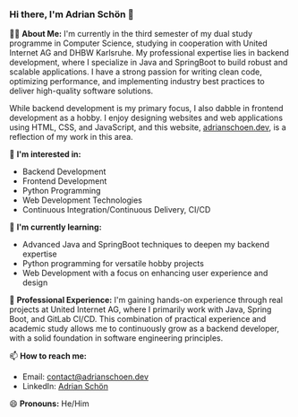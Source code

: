### Hi there, I'm Adrian Schön 👋

👨‍💻 **About Me:**
I'm currently in the third semester of my dual study programme in Computer Science, studying in cooperation with United Internet AG and DHBW Karlsruhe. My professional expertise lies in backend development, where I specialize in Java and SpringBoot to build robust and scalable applications. I have a strong passion for writing clean code, optimizing performance, and implementing industry best practices to deliver high-quality software solutions.

While backend development is my primary focus, I also dabble in frontend development as a hobby. I enjoy designing websites and web applications using HTML, CSS, and JavaScript, and this website, [adrianschoen.dev](https://adrianschoen.dev), is a reflection of my work in this area.

👀 **I'm interested in:**
- Backend Development
- Frontend Development
- Python Programming
- Web Development Technologies
- Continuous Integration/Continuous Delivery, CI/CD

🌱 **I'm currently learning:**
- Advanced Java and SpringBoot techniques to deepen my backend expertise
- Python programming for versatile hobby projects
- Web Development with a focus on enhancing user experience and design

💼 **Professional Experience:**
I'm gaining hands-on experience through real projects at United Internet AG, where I primarily work with Java, Spring Boot, and GitLab CI/CD. This combination of practical experience and academic study allows me to continuously grow as a backend developer, with a solid foundation in software engineering principles.

📫 **How to reach me:**
- Email: [contact@adrianschoen.dev](mailto:contact@adrianschoen.dev)
- LinkedIn: [Adrian Schön](https://www.linkedin.com/in/adrianschoen-dev/)

😄 **Pronouns:** He/Him
